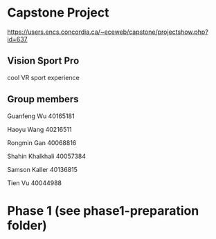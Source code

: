 # Capstone Project
https://users.encs.concordia.ca/~eceweb/capstone/projectshow.php?id=637

Vision Sport Pro
--
cool VR sport experience

Group members
--

Guanfeng Wu		40165181

Haoyu Wang		40216511

Rongmin Gan		40068816

Shahin Khalkhali	40057384

Samson Kaller		40136815

Tien Vu		40044988


Phase 1 (see phase1-preparation folder)
==
